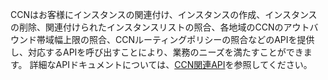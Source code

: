 CCNはお客様にインスタンスの関連付け、インスタンスの作成、インスタンスの削除、関連付けられたインスタンスリストの照合、各地域のCCNのアウトバウンド帯域幅上限の照合、CCNルーティングポリシーの照合などのAPIを提供し、対応するAPIを呼び出すことにより、業務のニーズを満たすことができます。
詳細なAPIドキュメントについては、[CCN関連API](https://cloud.tencent.com/document/product/215/15755#.E4.BA.91.E8.81.94.E7.BD.91.E7.9B.B8.E5.85.B3.E6.8E.A5.E5.8F.A3)を参照してください。
